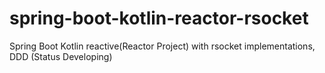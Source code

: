 # spring-boot-kotlin-reactor-rsocket
Spring Boot Kotlin reactive(Reactor Project) with rsocket implementations, DDD (Status Developing)

